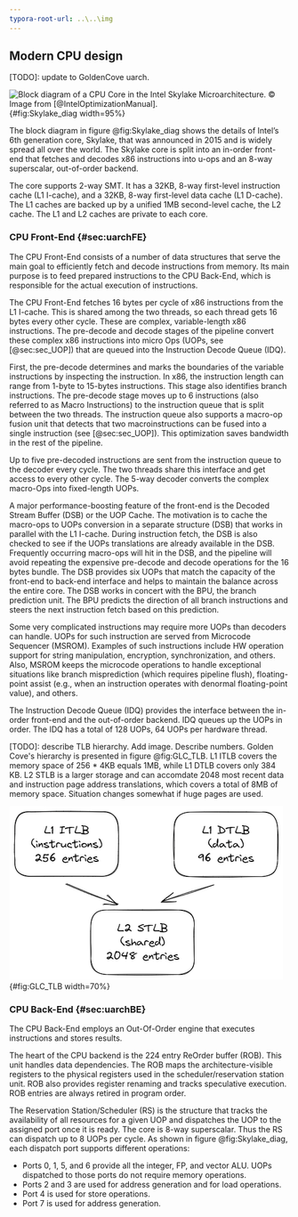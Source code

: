 ```yaml
---
typora-root-url: ..\..\img
---
```


## Modern CPU design

[TODO]: update to GoldenCove uarch.

![Block diagram of a CPU Core in the Intel Skylake Microarchitecture. *© Image from [@IntelOptimizationManual].*](../../img/uarch/skylake_block_diagram_v2.png){#fig:Skylake_diag width=95%}

The block diagram in figure @fig:Skylake_diag shows the details of Intel’s 6th generation core, Skylake, that was announced in 2015 and is widely spread all over the world. The Skylake core is split into an in-order front-end that fetches and decodes x86 instructions into u-ops and an 8-way superscalar, out-of-order backend. 

The core supports 2-way SMT. It has a 32KB, 8-way first-level instruction cache (L1 I-cache), and a 32KB, 8-way first-level data cache (L1 D-cache). The L1 caches are backed up by a unified 1MB second-level cache, the L2 cache. The L1 and L2 caches are private to each core.

### CPU Front-End {#sec:uarchFE}

The CPU Front-End consists of a number of data structures that serve the main goal to efficiently fetch and decode instructions from memory. Its main purpose is to feed prepared instructions to the CPU Back-End, which is responsible for the actual execution of instructions.

The CPU Front-End fetches 16 bytes per cycle of x86 instructions from the L1 I-cache. This is shared among the two threads, so each thread gets 16 bytes every other cycle. These are complex, variable-length x86 instructions. The pre-decode and decode stages of the pipeline convert these complex x86 instructions into micro Ops (UOPs, see [@sec:sec_UOP]) that are queued into the Instruction Decode Queue (IDQ). 

First, the pre-decode determines and marks the boundaries of the variable instructions by inspecting the instruction. In x86, the instruction length can range from 1-byte to 15-bytes instructions. This stage also identifies branch instructions. The pre-decode stage moves up to 6 instructions (also referred to as Macro Instructions) to the instruction queue that is split between the two threads. The instruction queue also supports a macro-op fusion unit that detects that two macroinstructions can be fused into a single instruction (see [@sec:sec_UOP]). This optimization saves bandwidth in the rest of the pipeline.

Up to five pre-decoded instructions are sent from the instruction queue to the decoder every cycle. The two threads share this interface and get access to every other cycle. The 5-way decoder converts the complex macro-Ops into fixed-length UOPs.

A major performance-boosting feature of the front-end is the Decoded Stream Buffer (DSB) or the UOP Cache. The motivation is to cache the macro-ops to UOPs conversion in a separate structure (DSB) that works in parallel with the L1 I-cache. During instruction fetch, the DSB is also checked to see if the UOPs translations are already available in the DSB. Frequently occurring macro-ops will hit in the DSB, and the pipeline will avoid repeating the expensive pre-decode and decode operations for the 16 bytes bundle. The DSB provides six UOPs that match the capacity of the front-end to back-end interface and helps to maintain the balance across the entire core. The DSB works in concert with the BPU, the branch prediction unit. The BPU predicts the direction of all branch instructions and steers the next instruction fetch based on this prediction.

Some very complicated instructions may require more UOPs than decoders can handle. UOPs for such instruction are served from Microcode Sequencer (MSROM). Examples of such instructions include HW operation support for string manipulation, encryption, synchronization, and others. Also, MSROM keeps the microcode operations to handle exceptional situations like branch misprediction (which requires pipeline flush), floating-point assist (e.g., when an instruction operates with denormal floating-point value), and others.

The Instruction Decode Queue (IDQ) provides the interface between the in-order front-end and the out-of-order backend. IDQ queues up the UOPs in order. The IDQ has a total of 128 UOPs, 64 UOPs per hardware thread. 

[TODO]: describe TLB hierarchy. Add image. Describe numbers.
Golden Cove's hierarchy is presented in figure @fig:GLC_TLB. L1 ITLB covers the memory space of 256 * 4KB equals 1MB, while L1 DTLB covers only 384 KB. L2 STLB is a larger storage and can accomdate 2048 most recent data and instruction page address translations, which covers a total of 8MB of memory space. Situation changes somewhat if huge pages are used.

![TLB hierarchy of Golden Cove.](../../img/uarch/GLC_TLB_hierarchy.png){#fig:GLC_TLB width=70%}

### CPU Back-End {#sec:uarchBE}

The CPU Back-End employs an Out-Of-Order engine that executes instructions and stores results.

The heart of the CPU backend is the 224 entry ReOrder buffer (ROB). This unit handles data dependencies. The ROB maps the architecture-visible registers to the physical registers used in the scheduler/reservation station unit. ROB also provides register renaming and tracks speculative execution. ROB entries are always retired in program order.

The Reservation Station/Scheduler (RS) is the structure that tracks the availability of all resources for a given UOP and dispatches the UOP to the assigned port once it is ready. The core is 8-way superscalar. Thus the RS can dispatch up to 8 UOPs per cycle. As shown in figure @fig:Skylake_diag, each dispatch port supports different operations:

* Ports 0, 1, 5, and 6 provide all the integer, FP, and vector ALU. UOPs dispatched to those ports do not require memory operations.
* Ports 2 and 3 are used for address generation and for load operations.
* Port 4 is used for store operations.
* Port 7 is used for address generation.
